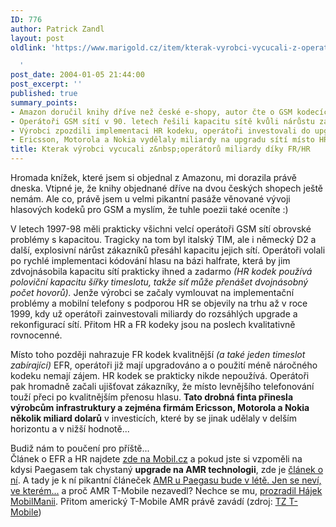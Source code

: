 ```yaml
---
ID: 776
author: Patrick Zandl
layout: post
oldlink: 'https://www.marigold.cz/item/kterak-vyrobci-vycucali-z-operatoru-miliardy-diky-fr-hr

  '
post_date: 2004-01-05 21:44:00
post_excerpt: ''
published: true
summary_points:
- Amazon doručil knihy dříve než české e-shopy, autor čte o GSM kodecích.
- Operátoři GSM sítí v 90. letech řešili kapacitu sítě kvůli nárůstu zákazníků.
- Výrobci zpozdili implementaci HR kodeku, operátoři investovali do upgradu sítí.
- Ericsson, Motorola a Nokia vydělaly miliardy na upgradu sítí místo HR kodeku.
title: Kterak výrobci vycucali z&nbsp;operátorů miliardy díky FR/HR
---
```


<p>
Hromada knížek, které jsem si objednal z Amazonu, mi dorazila právě dneska. Vtipné je, že knihy objednané dříve&#160;na dvou českých shopech ještě nemám. Ale co, právě jsem u velmi pikantní pasáže věnované vývoji hlasových kodeků pro GSM a myslím, že tuhle poezii také oceníte :)</p>

<p>
V letech 1997-98 měli prakticky všichni velcí operátoři GSM sítí obrovské problémy s kapacitou. Tragicky na tom byl italský TIM, ale i německý D2 a další, explosivní nárůst zákazníků přesáhl kapacitu jejich sítí. Operátoři volali po rychlé implementaci kódování hlasu na bázi halfrate, která by jim zdvojnásobila kapacitu sítí prakticky ihned a zadarmo <EM>(HR kodek používá poloviční kapacitu šířky timeslotu, takže síť může přenášet dvojnásobný počet hovorů).</EM> Jenže výrobci se začaly vymlouvat na implementační problémy a mobilní telefony s podporou HR se objevily na trhu až v roce 1999, kdy už operátoři zainvestovali miliardy do rozsáhlých upgrade a rekonfigurací sítí. Přitom HR a FR kodeky jsou na poslech kvalitativně rovnocenné. </p>

<p>
Místo toho později nahrazuje FR kodek kvalitnější <EM>(a také jeden timeslot zabírající)</EM> EFR, operátoři již mají upgradováno a o použití méně náročného kodeku nemají zájem. HR kodek se prakticky nikde nepoužívá. Operátoři pak hromadně začali ujišťovat zákazníky, že místo levnějšího telefonování touží přeci po kvalitnějším přenosu hlasu. <STRONG>Tato drobná finta přinesla výrobcům infrastruktury a zejména firmám Ericsson, Motorola a Nokia několik miliard dolarů</STRONG> v investicích, které by se jinak udělaly v delším horizontu a v nižší hodnotě... </p>

<p>
Budiž nám to poučení pro příště...<BR>Článek o EFR a HR najdete <A href="http://mobil.idnes.cz/mobilni_komunikace/mobilni_technologie/GSM/rate.html" target=_blank>zde na Mobil.cz</A>&#160;a pokud jste si vzpoměli na kdysi Paegasem tak chystaný <STRONG>upgrade na AMR technologii</STRONG>, zde je <A href="http://mobil.idnes.cz/mobilni_komunikace/mobilni_technologie/GSM/amr.html" target=_blank>článek o ní</A>. A tady je k ní pikantní článeček <A title="Již loni v létě měla v síti Paegas fungovat technologie AMR, která dokáže výrazně zlepšit kvalitu hovoru. Slibovalo to před rokem vedení RadioMobilu. V síti Paegas (stejně jako v žádné jiné u nás) ovšem AMR nenajdete. I když je pravda, že zatím je jen několik telefonů, které AMR podporují." href="http://mobil.idnes.cz/mobilni_komunikace/operatori/nasi_operatori/procneniamr020312.html">AMR u Paegasu bude v létě. Jen se neví, ve kterém...</A>&#160;a proč AMR T-Mobile nezavedl? Nechce se mu, <A href="http://www.mobilmania.cz/Operatori/Ar.asp?ARI=105173&amp;CAI=2116" target=_blank>prozradil Hájek MobilManii</A>. Přitom americký T-Mobile AMR právě zavádí (zdroj: <A href="http://www.t-mobile.com/company/pressroom/pressrelease85.asp" target=_blank>TZ T-Mobile</A>)</p>